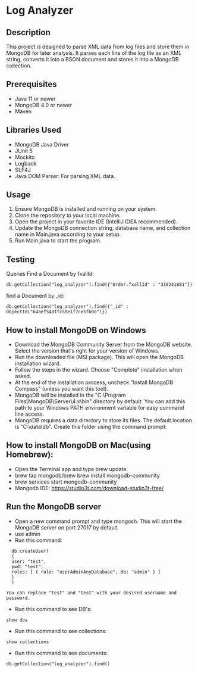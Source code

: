 # **Log Analyzer**

## Description

This project is designed to parse XML data from log files and store them in MongoDB for later analysis. It parses each line of the log file as an XML string, converts it into a BSON document and stores it into a MongoDB collection.

## Prerequisites
 - Java 11 or newer
 - MongoDB 4.0 or newer
 - Maven

## Libraries Used
 - MongoDB Java Driver
 - JUnit 5
 - Mockito
 - Logback
 - SLF4J
 - Java DOM Parser: For parsing XML data.

## Usage
1. Ensure MongoDB is installed and running on your system.
2. Clone the repository to your local machine.
3. Open the project in your favorite IDE (IntelliJ IDEA recommended).
4. Update the MongoDB connection string, database name, and collection name in Main.java according to your setup.
5. Run Main.java to start the program.

## Testing

Queries
Find a Document by fxallId:
````
db.getCollection("log_analyzer").find({"Order.fxallId" : "338241881"})
````
find a Document by _id:
````
db.getCollection("log_analyzer").find({"_id" : ObjectId("64aef54dffc59e1f7ce5f6bb")})
````    

## How to install MongoDB on Windows

* Download the MongoDB Community Server from the MongoDB website. Select the version that's right for your version of Windows.
* Run the downloaded file (MSI package). This will open the MongoDB installation wizard.
* Follow the steps in the wizard. Choose "Complete" installation when asked.
* At the end of the installation process, uncheck "Install MongoDB Compass" (unless you want this tool).
* MongoDB will be installed in the "C:\Program Files\MongoDB\Server\4.x\bin" directory by default. You can add this path to your Windows PATH environment variable for easy command line access.
* MongoDB requires a data directory to store its files. The default location is "C:\data\db". Create this folder using the command prompt:

## How to install MongoDB on Mac(using Homebrew):

* Open the Terminal app and type brew update.
* brew tap mongodb/brew
  brew install mongodb-community
* brew services start mongodb-community
* Mongodb IDE: https://studio3t.com/download-studio3t-free/

## Run the MongoDB server

* Open a new command prompt and type mongosh. This will start the MongoDB server on port 27017 by default.
* use admin 
* Run this command:
```
  db.createUser(
  {
  user: "test",
  pwd: "test",
  roles: [ { role: "userAdminAnyDatabase", db: "admin" } ]
  }
  )

You can replace "test" and "test" with your desired username and password.
```
* Run this command to see DB's:
``` 
show dbs
```
* Run this command to see collections:
```
show collections
```
* Run this command to see documents:
``` 
db.getCollection("log_analyzer").find()
``` 
